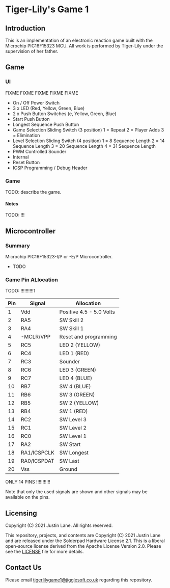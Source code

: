 # Tiger-Lily's Game 1

## Introduction

This is an implementation of an electronic reaction game built with the Microchip PIC16F15323 MCU.
All work is performed by Tiger-Lily under the supervision of her father.


## Game

### UI

FIXME
FIXME
FIXME
FIXME
FIXME

 * On / Off Power Switch
 * 3 x LED (Red, Yellow, Green, Blue)
 * 2 x Push Button Switches (e, Yellow, Green, Blue)
 * Start Push Button
 * Longest Sequence Push Button
 * Game Selection Sliding Switch (3 position)
  1 = Repeat
  2 = Player Adds
  3 = Elimination
 * Level Selection Sliding Switch (4 position)
  1 = 8 Sequence Length
  2 = 14 Sequence Length
  3 = 20 Sequence Length
  4 = 31 Sequence Length
 * PWM Controlled Sounder
 * Internal
  * Reset Button
  * ICSP Programming / Debug Header

### Game

TODO: describe the game.


#### Notes

TODO: !!!


## Microcontroller

### Summary

Microchip PIC16F15323-I/P or -E/P Microcontroller.
 * TODO


### Game Pin ALlocation

TODO: !!!!!!!!!!1

| Pin | Signal      | Allocation               |
| --- | ----------- | ------------------------ |
|   1 | Vdd         | Positive 4.5 - 5.0 Volts |
|   2 | RA5         | SW Skill 2               |
|   3 | RA4         | SW Skill 1               |
|   4 | -MCLR/VPP   | Reset and programming    |
|   5 | RC5         | LED 2 (YELLOW)           |
|   6 | RC4         | LED 1 (RED)              |
|   7 | RC3         | Sounder                  |
|   8 | RC6         | LED 3 (GREEN)            |
|   9 | RC7         | LED 4 (BLUE)             |
|  10 | RB7         | SW 4 (BLUE)              |
|  11 | RB6         | SW 3 (GREEN)             |
|  12 | RB5         | SW 2 (YELLOW)            |
|  13 | RB4         | SW 1  (RED)              |
|  14 | RC2         | SW Level 3               |
|  15 | RC1         | SW Level 2               |
|  16 | RC0         | SW Level 1               |
|  17 | RA2         | SW Start                 |
|  18 | RA1/ICSPCLK | SW Longest               |
|  19 | RA0/ICSPDAT | SW Last                  |
|  20 | Vss         | Ground                   |

ONLY 14 PINS !!!!!!!!!!!

Note that only the used signals are shown and other signals may be available on the pins.


## Licensing

Copyright (C) 2021 Justin Lane.
All rights reserved.

This repository, projects, and contents are Copyright (C) 2021 Justin Lane and are released under the Solderpad Hardware License 2.1.
This is a liberal open-source license derived from the Apache License Version 2.0.
Please see the [LICENSE](LICENSE) file for more details.


## Contact Us

Please email tigerlilygame1@jigglesoft.co.uk regarding this repository.

